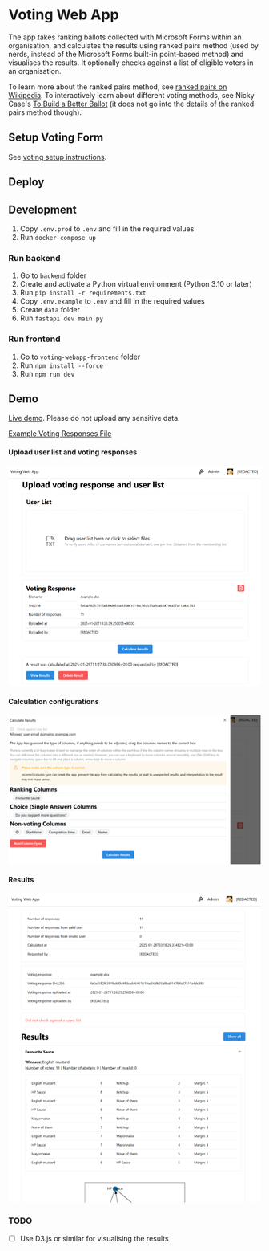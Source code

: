 # Voting Web App

The app takes ranking ballots collected with Microsoft Forms within an organisation, and calculates the results using ranked pairs method (used by nerds, instead of the Microsoft Forms built-in point-based method) and visualises the results. It optionally checks against a list of eligible voters in an organisation.

To learn more about the ranked pairs method, see [ranked pairs on Wikipedia](https://en.wikipedia.org/wiki/Ranked_pairs). To interactively learn about different voting methods, see Nicky Case's [To Build a Better Ballot](https://ncase.me/ballot) (it does not go into the details of the ranked pairs method though).

## Setup Voting Form

See [voting setup instructions](https://voting-demo.cjxol.com/setup-instructions/).

## Deploy

## Development

1. Copy `.env.prod` to `.env` and fill in the required values
2. Run `docker-compose up`

### Run backend

1. Go to `backend` folder
2. Create and activate a Python virtual environment (Python 3.10 or later)
3. Run `pip install -r requirements.txt`
4. Copy `.env.example` to `.env` and fill in the required values
5. Create `data` folder
6. Run `fastapi dev main.py`

### Run frontend

1. Go to `voting-webapp-frontend` folder
2. Run `npm install --force`
3. Run `npm run dev`

## Demo

[Live demo](https://voting-demo.cjxol.com). Please do not upload any sensitive data.

[Example Voting Responses File](https://git.tardisproject.uk/chiv/ranked-pairs-voting/-/blob/main/example.xlsx?ref_type=heads)

#### Upload user list and voting responses

![Upload user list and voting responses](./docs/images/upload.png)

#### Calculation configurations

![Calculation configurations](./docs/images/calculate.png)

#### Results

![Results](./docs/images/results.png)

### TODO

- [ ] Use D3.js or similar for visualising the results
